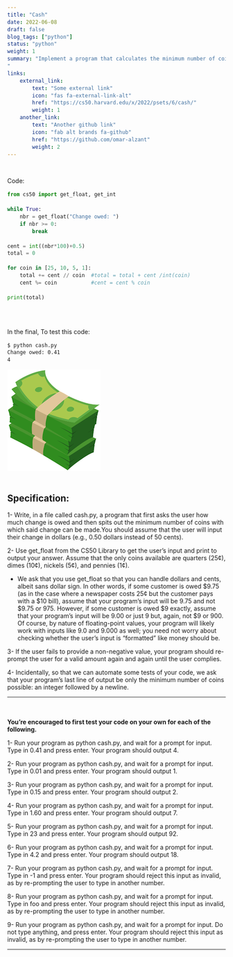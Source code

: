 ```yaml
---
title: "Cash"
date: 2022-06-08
draft: false
blog_tags: ["python"]
status: "python"
weight: 1
summary: "Implement a program that calculates the minimum number of coins required to give a user change.
"
links:
    external_link:
        text: "Some external link"
        icon: "fas fa-external-link-alt"
        href: "https://cs50.harvard.edu/x/2022/psets/6/cash/"
        weight: 1
    another_link:
        text: "Another github link"
        icon: "fab alt brands fa-github"
        href: "https://github.com/omar-alzant"
        weight: 2
---
```



</br>

Code:

```python
from cs50 import get_float, get_int

while True:
    nbr = get_float("Change owed: ")
    if nbr >= 0:
        break
        
cent = int((nbr*100)+0.5)
total = 0

for coin in [25, 10, 5, 1]:
    total += cent // coin  #total = total + cent /int(coin)
    cent %= coin           #cent = cent % coin  
    
print(total)
```

</br>
</br>


In the final, To test this code:

```markdown
$ python cash.py
Change owed: 0.41
4
```

<img src="./featured.png" loading="lazy" style="max-width: 600px;" />

</br>
</br>

## Specification:

1- Write, in a file called cash.py, a program that first asks the user how much change is owed and then spits out the minimum number of coins with which said change can be made.You should assume that the user will input their change in dollars (e.g., 0.50 dollars instead of 50 cents).

2- Use get_float from the CS50 Library to get the user’s input and print to output your answer. Assume that the only coins available are quarters (25¢), dimes (10¢), nickels (5¢), and pennies (1¢).

- We ask that you use get_float so that you can handle dollars and cents, albeit sans dollar sign. In other words, if some customer is owed $9.75 (as in the case where a newspaper costs 25¢ but the customer pays with a $10 bill), assume that your program’s input will be 9.75 and not $9.75 or 975. However, if some customer is owed $9 exactly, assume that your program’s input will be 9.00 or just 9 but, again, not $9 or 900. Of course, by nature of floating-point values, your program will likely work with inputs like 9.0 and 9.000 as well; you need not worry about checking whether the user’s input is “formatted” like money should be.

3- If the user fails to provide a non-negative value, your program should re-prompt the user for a valid amount again and again until the user complies.

4- Incidentally, so that we can automate some tests of your code, we ask that your program’s last line of output be only the minimum number of coins possible: an integer followed by a newline.


***

</br>
</br>

<strong>
     You’re encouraged to first test your code on your own for each of the following.
</strong>


1- Run your program as python cash.py, and wait for a prompt for input. Type in 0.41 and press enter. Your program should output 4.

2- Run your program as python cash.py, and wait for a prompt for input. Type in 0.01 and press enter. Your program should output 1.

3- Run your program as python cash.py, and wait for a prompt for input. Type in 0.15 and press enter. Your program should output 2.

4- Run your program as python cash.py, and wait for a prompt for input. Type in 1.60 and press enter. Your program should output 7.

5- Run your program as python cash.py, and wait for a prompt for input. Type in 23 and press enter. Your program should output 92.

6- Run your program as python cash.py, and wait for a prompt for input. Type in 4.2 and press enter. Your program should output 18.

7- Run your program as python cash.py, and wait for a prompt for input. Type in -1 and press enter. Your program should reject this input as invalid, as by re-prompting the user to type in another number.

8- Run your program as python cash.py, and wait for a prompt for input. Type in foo and press enter. Your program should reject this input as invalid, as by re-prompting the user to type in another number.

9- Run your program as python cash.py, and wait for a prompt for input. Do not type anything, and press enter. Your program should reject this input as invalid, as by re-prompting the user to type in another number.

***

</br>
</br>


